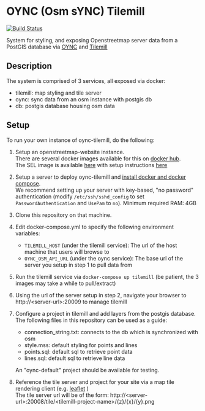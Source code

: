 # OYNC (Osm sYNC) Tilemill

[![Build Status](https://travis-ci.org/SEL-Columbia/oync-tilemill.svg?branch=master)](https://travis-ci.org/SEL-Columbia/oync-tilemill)

System for styling, and exposing Openstreetmap server data from a PostGIS database via [OYNC](https://github.com/SEL-Columbia/oync) and [Tilemill](https://github.com/mapbox/tilemill)

## Description

The system is comprised of 3 services, all exposed via docker:

- tilemill:  map styling and tile server
- oync:  sync data from an osm instance with postgis db
- db:  postgis database housing osm data 

## Setup

To run your own instance of oync-tilemill, do the following:

1.  Setup an openstreetmap-website instance.  
There are several docker images available for this on [docker hub](hub.docker.com).  
The SEL image is available [here](https://hub.docker.com/r/selcolumbia/osm-gridmaps-cgimap) with setup instructions [here](https://github.com/SEL-Columbia/osm-devops)

2.  Setup a server to deploy oync-tilemill and [install docker and docker compose](https://docs.docker.com/engine/installation/).  
    We recommend setting up your server with key-based, "no password" authentication (modify ```/etc/ssh/sshd_config``` to set ```PasswordAuthentication``` and ```UsePam``` to ```no```).
    Minimum required RAM:  4GB

3.  Clone this repository on that machine.

4.  Edit docker-compose.yml to specify the following environment variables:

    - `TILEMILL_HOST` (under the tilemill service):  The url of the host machine that users will browse to 
    - `OYNC_OSM_API_URL` (under the oync service):  The base url of the server you setup in step 1 to pull data from

5.  Run the tilemill service via `docker-compose up tilemill` (be patient, the 3 images may take a while to pull/extract)

6.  Using the url of the server setup in step 2, navigate your browser to http://\<server-url>:20009 to manage tilemill

7.  Configure a project in tilemill and add layers from the postgis database.  The following files in this repository can be used as a guide:

    - connection_string.txt:  connects to the db which is synchronized with osm
    - style.mss:  default styling for points and lines
    - points.sql:  default sql to retrieve point data
    - lines.sql:  default sql to retrieve line data
   
    An "oync-default" project should be available for testing.

8.  Reference the tile server and project for your site via a map tile rendering client (e.g. [leaflet](http://leafletjs.com/) )  
    The tile server url will be of the form:  http://\<server-url>:20008/tile/\<tilemill-project-name>/{z}/{x}/{y}.png
